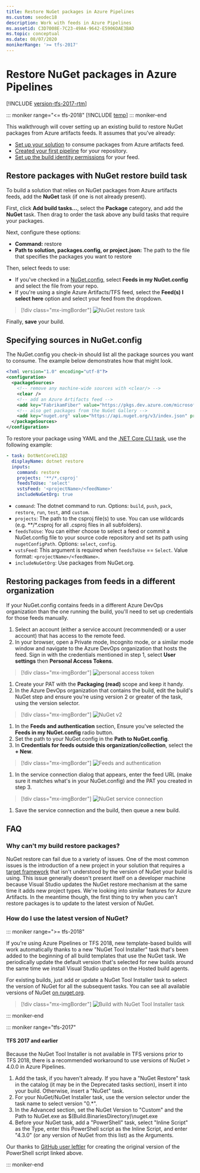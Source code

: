 ```yaml
---
title: Restore NuGet packages in Azure Pipelines
ms.custom: seodec18
description: Work with feeds in Azure Pipelines
ms.assetid: C3D7008E-7C23-49A4-9642-E5906DAE3BAD
ms.topic: conceptual
ms.date: 08/07/2020
monikerRange: '>= tfs-2017'
---
```


# Restore NuGet packages in Azure Pipelines

[!INCLUDE [version-tfs-2017-rtm](../includes/version-tfs-2017-rtm.md)]

::: moniker range="<= tfs-2018"
[!INCLUDE [temp](../includes/concept-rename-note.md)]
::: moniker-end

This walkthrough will cover setting up an existing build to restore NuGet packages from Azure artifacts feeds. It assumes that you've already:

- [Set up your solution](../../artifacts/nuget/consume.md) to consume packages from Azure artifacts feed.
- [Created your first pipeline](../create-first-pipeline.md) for your repository.
- [Set up the build identity permissions](../../artifacts/feeds/feed-permissions.md#package-permissions-in-azure-pipelines) for your feed.

## Restore packages with NuGet restore build task

To build a solution that relies on NuGet packages from Azure artifacts feeds, add the **NuGet** task (if one is not already present).

First, click **Add build tasks...**, select the **Package** category, and add the **NuGet** task. Then drag to order the task above any build tasks that require your packages.

Next, configure these options:

- **Command:** restore
- **Path to solution, packages.config, or project.json:** The path to the file that specifies the packages you want to restore

Then, select feeds to use:

- If you've checked in a [NuGet.config](https://docs.nuget.org/Consume/NuGet-Config-File), select **Feeds in my NuGet.config** and select the file from your repo.
- If you're using a single Azure Artifacts/TFS feed, select the **Feed(s) I select here** option and select your feed from the dropdown.

> [!div class="mx-imgBorder"]
> ![NuGet restore task](media/restore-pkgs-on-build.png)

Finally, **save** your build.

## Specifying sources in NuGet.config

The NuGet.config you check-in should list all the package sources you want to consume. The example below demonstrates how that might look.

```xml
<?xml version="1.0" encoding="utf-8"?>
<configuration>
  <packageSources>
    <!-- remove any machine-wide sources with <clear/> -->
    <clear />
    <!-- add an Azure Artifacts feed -->
    <add key="FabrikamFiber" value="https://pkgs.dev.azure.com/microsoftLearnModule/_packaging/FabrikamFiber/nuget/v3/index.json" />
    <!-- also get packages from the NuGet Gallery -->
    <add key="nuget.org" value="https://api.nuget.org/v3/index.json" protocolVersion="3" />
  </packageSources>
</configuration>
```

To restore your package using YAML and the [.NET Core CLI task](../tasks/build/dotnet-core-cli.md), use the following example:

```YAML
- task: DotNetCoreCLI@2
  displayName: dotnet restore
  inputs:
    command: restore
    projects: '**/*.csproj'
    feedsToUse: 'select'
    vstsFeed: '<projectName>/<feedName>'
    includeNuGetOrg: true
```

* `command`: The dotnet command to run. Options: `build`, `push`, `pack`, `restore`, `run`, `test`, and `custom`.
* `projects`: The path to the csproj file(s) to use. You can use wildcards (e.g. **/*.csproj for all .csproj files in all subfolders).
* `feedsToUse`: You can either choose to select a feed or commit a NuGet.config file to your source code repository and set its path using `nugetConfigPath`. Options: `select`, `config`.
* `vstsFeed`: This argument is required when `feedsToUse` == `Select`. Value format: `<projectName>/<feedName>`.
* `includeNuGetOrg`: Use packages from NuGet.org.

## Restoring packages from feeds in a different organization

If your NuGet.config contains feeds in a different Azure DevOps organization than the one running the build, you'll need to set up credentials for those feeds manually.
 
1. Select an account (either a service account (recommended) or a user account) that has access to the remote feed.
1. In your browser, open a Private mode, Incognito mode, or a similar mode window and navigate to the Azure DevOps organization that hosts the feed. Sign in with the credentials mentioned in step 1, select **User settings** then **Personal Access Tokens**.

  > [!div class="mx-imgBorder"]
  > ![personal access token](media/pat.png)

1. Create your PAT with the **Packaging (read)** scope and keep it handy.
1. In the Azure DevOps organization that contains the build, edit the build's NuGet step and ensure you're using version 2 or greater of the task, using the version selector.

  > [!div class="mx-imgBorder"]
  > ![NuGet v2](media/nuget-v-2.png)

1. In the **Feeds and authentication** section, Ensure you've selected the **Feeds in my NuGet.config** radio button.
1. Set the path to your NuGet.config in the **Path to NuGet.config**.
1. In **Credentials for feeds outside this organization/collection**, select the **+ New**.

  > [!div class="mx-imgBorder"]
  > ![Feeds and authentication](media/feeds-and-authentication.png)

1. In the service connection dialog that appears, enter the feed URL (make sure it matches what's in your NuGet.config) and the PAT you created in step 3.

  > [!div class="mx-imgBorder"]
  > ![NuGet service connection](media/service-connection.png)

1. Save the service connection and the build, then queue a new build.

## FAQ

### Why can't my build restore packages?

NuGet restore can fail due to a variety of issues. One of the most common issues is the introduction of a new project in your solution that requires a [target framework](/nuget/schema/target-frameworks) that isn't understood by the version of NuGet your build is using. This issue generally doesn't present itself on a developer machine because Visual Studio updates the NuGet restore mechanism at the same time it adds new project types. We're looking into similar features for Azure Artifacts. In the meantime though, the first thing to try when you can't restore packages is to update to the latest version of NuGet.

### How do I use the latest version of NuGet?

::: moniker range=">= tfs-2018" 

If you're using Azure Pipelines or TFS 2018, new template-based builds will work automatically thanks to a new "NuGet Tool Installer" task that's been added to the beginning of all build templates that use the NuGet task. We periodically update the default version that's selected for new builds around the same time we install Visual Studio updates on the Hosted build agents.

For existing builds, just add or update a NuGet Tool Installer task to select the version of NuGet for all the subsequent tasks. You can see all available versions of NuGet [on nuget.org](https://dist.nuget.org/tools.json).

> [!div class="mx-imgBorder"]
> ![Build with NuGet Tool Installer task](media/nuget-tool-installer.png)

::: moniker-end 

::: moniker range="tfs-2017" 

#### TFS 2017 and earlier

Because the NuGet Tool Installer is not available in TFS versions prior to TFS 2018, there is a recommended workaround to use versions of NuGet > 4.0.0 in Azure Pipelines.

1. Add the task, if you haven't already. If you have a "NuGet Restore" task in the catalog (it may be in the Deprecated tasks section), insert it into your build. Otherwise, insert a "NuGet" task.
1. For your NuGet/NuGet Installer task, use the version selector under the task name to select version "0.*".
1. In the Advanced section, set the NuGet Version to "Custom" and the Path to NuGet.exe as
$(Build.BinariesDirectory)\nuget.exe
1. Before your NuGet task, add a "PowerShell" task, select "Inline Script" as the Type, enter this PowerShell script as the Inline Script, and enter "4.3.0" (or any version of NuGet from this list) as the Arguments.

Our thanks to [GitHub user leftler](https://github.com/Microsoft/azure-pipelines-tasks/issues/3756#issuecomment-288185011) for creating the original version of the PowerShell script linked above.

::: moniker-end 
